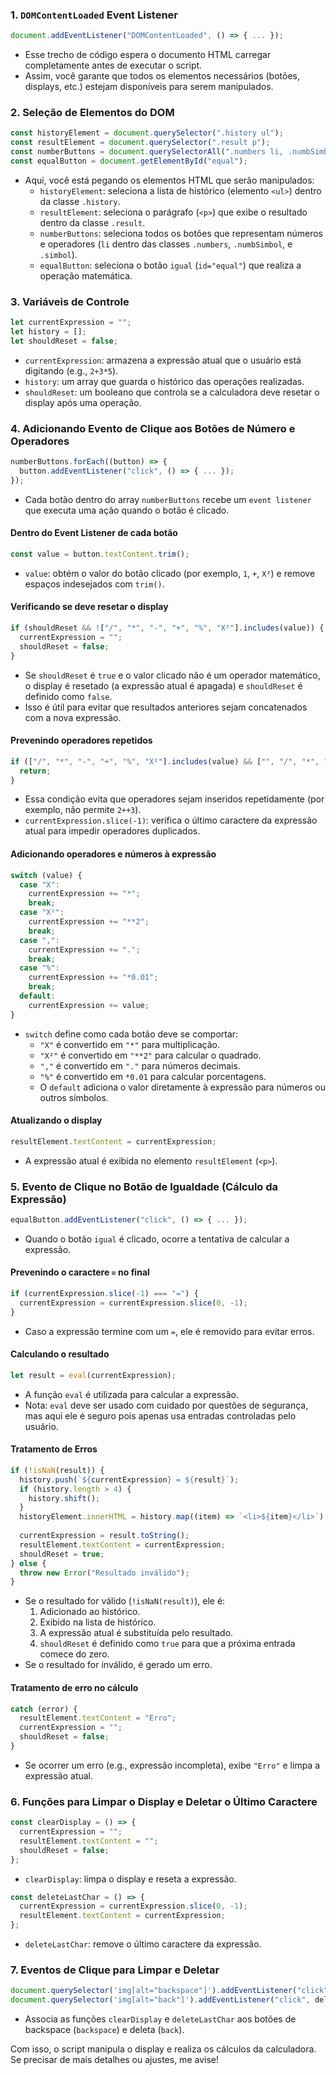 ### 1. **`DOMContentLoaded` Event Listener**

```javascript
document.addEventListener("DOMContentLoaded", () => { ... });
```

- Esse trecho de código espera o documento HTML carregar completamente antes de executar o script.
- Assim, você garante que todos os elementos necessários (botões, displays, etc.) estejam disponíveis para serem manipulados.

### 2. **Seleção de Elementos do DOM**

```javascript
const historyElement = document.querySelector(".history ul");
const resultElement = document.querySelector(".result p");
const numberButtons = document.querySelectorAll(".numbers li, .numbSimbol li, .simbol li");
const equalButton = document.getElementById("equal");
```

- Aqui, você está pegando os elementos HTML que serão manipulados:
  - `historyElement`: seleciona a lista de histórico (elemento `<ul>`) dentro da classe `.history`.
  - `resultElement`: seleciona o parágrafo (`<p>`) que exibe o resultado dentro da classe `.result`.
  - `numberButtons`: seleciona todos os botões que representam números e operadores (`li` dentro das classes `.numbers`, `.numbSimbol`, e `.simbol`).
  - `equalButton`: seleciona o botão `igual` (`id="equal"`) que realiza a operação matemática.

### 3. **Variáveis de Controle**

```javascript
let currentExpression = "";
let history = [];
let shouldReset = false;
```

- `currentExpression`: armazena a expressão atual que o usuário está digitando (e.g., `2+3*5`).
- `history`: um array que guarda o histórico das operações realizadas.
- `shouldReset`: um booleano que controla se a calculadora deve resetar o display após uma operação.

### 4. **Adicionando Evento de Clique aos Botões de Número e Operadores**

```javascript
numberButtons.forEach((button) => {
  button.addEventListener("click", () => { ... });
});
```

- Cada botão dentro do array `numberButtons` recebe um `event listener` que executa uma ação quando o botão é clicado.
  
#### Dentro do Event Listener de cada botão

```javascript
const value = button.textContent.trim();
```

- `value`: obtém o valor do botão clicado (por exemplo, `1`, `+`, `X²`) e remove espaços indesejados com `trim()`.

#### Verificando se deve resetar o display

```javascript
if (shouldReset && !["/", "*", "-", "+", "%", "X²"].includes(value)) {
  currentExpression = "";
  shouldReset = false;
}
```

- Se `shouldReset` é `true` e o valor clicado não é um operador matemático, o display é resetado (a expressão atual é apagada) e `shouldReset` é definido como `false`.
- Isso é útil para evitar que resultados anteriores sejam concatenados com a nova expressão.

#### Prevenindo operadores repetidos

```javascript
if (["/", "*", "-", "+", "%", "X²"].includes(value) && ["", "/", "*", "-", "+", "%", "("].includes(currentExpression.slice(-1))) {
  return;
}
```

- Essa condição evita que operadores sejam inseridos repetidamente (por exemplo, não permite `2++3`).
- `currentExpression.slice(-1)`: verifica o último caractere da expressão atual para impedir operadores duplicados.

#### Adicionando operadores e números à expressão

```javascript
switch (value) {
  case "X":
    currentExpression += "*";
    break;
  case "X²":
    currentExpression += "**2";
    break;
  case ",":
    currentExpression += ".";
    break;
  case "%":
    currentExpression += "*0.01";
    break;
  default:
    currentExpression += value;
}
```

- `switch` define como cada botão deve se comportar:
  - `"X"` é convertido em `"*"` para multiplicação.
  - `"X²"` é convertido em `"**2"` para calcular o quadrado.
  - `","` é convertido em `"."` para números decimais.
  - `"%"` é convertido em `*0.01` para calcular porcentagens.
  - O `default` adiciona o valor diretamente à expressão para números ou outros símbolos.

#### Atualizando o display

```javascript
resultElement.textContent = currentExpression;
```

- A expressão atual é exibida no elemento `resultElement` (`<p>`).

### 5. **Evento de Clique no Botão de Igualdade (Cálculo da Expressão)**

```javascript
equalButton.addEventListener("click", () => { ... });
```

- Quando o botão `igual` é clicado, ocorre a tentativa de calcular a expressão.

#### Prevenindo o caractere `=` no final

```javascript
if (currentExpression.slice(-1) === "=") {
  currentExpression = currentExpression.slice(0, -1);
}
```

- Caso a expressão termine com um `=`, ele é removido para evitar erros.

#### Calculando o resultado

```javascript
let result = eval(currentExpression);
```

- A função `eval` é utilizada para calcular a expressão.
- Nota: `eval` deve ser usado com cuidado por questões de segurança, mas aqui ele é seguro pois apenas usa entradas controladas pelo usuário.

#### Tratamento de Erros

```javascript
if (!isNaN(result)) {
  history.push(`${currentExpression} = ${result}`);
  if (history.length > 4) {
    history.shift();
  }
  historyElement.innerHTML = history.map((item) => `<li>${item}</li>`).join("");
  
  currentExpression = result.toString();
  resultElement.textContent = currentExpression;
  shouldReset = true;
} else {
  throw new Error("Resultado inválido");
}
```

- Se o resultado for válido (`!isNaN(result)`), ele é:
  1. Adicionado ao histórico.
  2. Exibido na lista de histórico.
  3. A expressão atual é substituída pelo resultado.
  4. `shouldReset` é definido como `true` para que a próxima entrada comece do zero.
- Se o resultado for inválido, é gerado um erro.

#### Tratamento de erro no cálculo

```javascript
catch (error) {
  resultElement.textContent = "Erro";
  currentExpression = "";
  shouldReset = false;
}
```

- Se ocorrer um erro (e.g., expressão incompleta), exibe `"Erro"` e limpa a expressão atual.

### 6. **Funções para Limpar o Display e Deletar o Último Caractere**

```javascript
const clearDisplay = () => {
  currentExpression = "";
  resultElement.textContent = "";
  shouldReset = false;
};
```

- `clearDisplay`: limpa o display e reseta a expressão.

```javascript
const deleteLastChar = () => {
  currentExpression = currentExpression.slice(0, -1);
  resultElement.textContent = currentExpression;
};
```

- `deleteLastChar`: remove o último caractere da expressão.

### 7. **Eventos de Clique para Limpar e Deletar**

```javascript
document.querySelector('img[alt="backspace"]').addEventListener("click", clearDisplay);
document.querySelector('img[alt="back"]').addEventListener("click", deleteLastChar);
```

- Associa as funções `clearDisplay` e `deleteLastChar` aos botões de backspace (`backspace`) e deleta (`back`).

Com isso, o script manipula o display e realiza os cálculos da calculadora. Se precisar de mais detalhes ou ajustes, me avise!
